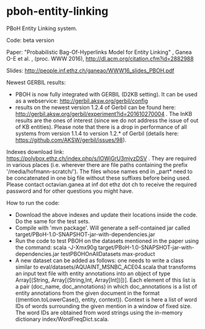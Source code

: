 # pboh-entity-linking

PBoH Entity Linking system.

Code: beta version 

Paper: "Probabilistic Bag-Of-Hyperlinks Model for Entity Linking" , Ganea O-E et al. , (proc. WWW 2016), http://dl.acm.org/citation.cfm?id=2882988

Slides: http://people.inf.ethz.ch/ganeao/WWW16_slides_PBOH.pdf

Newest GERBIL results: 
- PBOH is now fully integrated with GERBIL (D2KB setting). It can be used as a webservice: http://gerbil.aksw.org/gerbil/config 
- results on the newest version 1.2.4 of Gerbil can be found here: http://gerbil.aksw.org/gerbil/experiment?id=201610270004 . The InKB results are the ones of interest (since we do not address the issue of out of KB entities). Please note that there is a drop in performance of all systems from version 1.1.4 to version 1.2.* of Gerbil (details here: https://github.com/AKSW/gerbil/issues/98). 


Indexes download link: https://polybox.ethz.ch/index.php/s/IOWjGrU3mjyzDSV . They are required in various places (i.e. wherever there are file paths containing the prefix '/media/hofmann-scratch/'). The files whose names end in _part* need to be concatenated in one big file without these suffixes before being used.
Please contact octavian.ganea at inf dot ethz dot ch to receive the required password and for other questions you might have.

How to run the code:
- Download the above indexes and update their locations inside the code. Do the same for the test sets.
- Compile with 'mvn package'. Will generate a self-contained jar called target/PBoH-1.0-SNAPSHOT-jar-with-dependencies.jar
- Run the code to test PBOH on the datasets mentioned in the paper using the command: scala -J-Xmx90g target/PBoH-1.0-SNAPSHOT-jar-with-dependencies.jar testPBOHOnAllDatasets max-product
- A new dataset can be added as follows: one needs to write a class similar to eval/datasets/AQUAINT_MSNBC_ACE04.scala that transforms an input text file with entity annotations into an object of type Array[(String, Array[(String,Int, Array[Int])])]. Each element of this list is a pair (doc_name, doc_annotations) in which doc_annotations is a list of entity annotations from the given document in the format  ((mention.toLowerCase(), entity, context)). Context is here a list of word IDs of words surrounding the given mention in a window of fixed size. The word IDs are obtained from word strings using the in-memory dictionary index/WordFreqDict.scala.   
